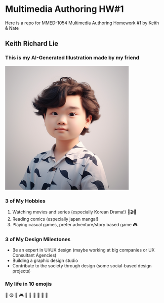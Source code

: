 # Multimedia Authoring HW#1
Here is a repo for MMED-1054 Multimedia Authoring Homework #1 by Keith &amp; Nate

## Keith Richard Lie
### This is my AI-Generated Illustration made by my friend

![AI_Profile_Picture](/images/AI_keith_400.png)

### 3 of My Hobbies

1.  Watching movies and series (especially Korean Drama!) 🍿🎬🎥
2.  Reading comics (especially japan manga!)
3.  Playing casual games, prefer adventure/story based game 🎮

### 3 of My Design Milestones

-  Be an expert in UI/UX design (maybe working at big companies or UX Consultant Agencies)
-  Building a graphic design studio
-   Contribute to the society through design (some social-based design projects)

### My life in 10 emojis

🤔 😪 🤣 🎮 🍿 🍙 🍤 🍔 🍣 🍜